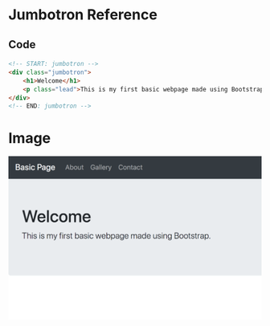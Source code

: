 # Jumbotron Reference


## Code

```html
<!-- START: jumbotron -->
<div class="jumbotron">
	<h1>Welcome</h1>
	<p class="lead">This is my first basic webpage made using Bootstrap.</p>
</div>
<!-- END: jumbotron -->
```


# Image

![Page with jumbotron](jumbotron.png)
